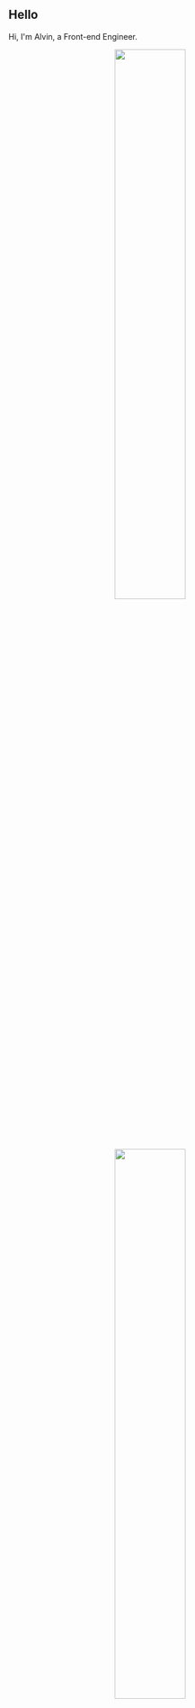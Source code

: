 ## Hello
Hi, I'm Alvin, a Front-end Engineer.

<p align="center">
  <img height="50%" width="auto" src ="https://github-readme-stats.vercel.app/api?username=achen718&show_icons=true&count_private=true&theme=dracula&hide_border=true&hide=issues,contribs&bg_color=00000000">
  <img height="50%" width="auto" src ="https://github-readme-stats.vercel.app/api/top-langs/?username=achen718&layout=compact&hide_border=true&theme=dracula&bg_color=00000000&langs_count=6&hide=jupyter%20notebook,tex,css,php&exclude_repo=Pacman-AI">

  <!--START_SECTION:waka-->

```txt
TypeScript   46 hrs 44 mins  ██████████████████████▓░░   90.96 %
Other        1 hr 16 mins    ▓░░░░░░░░░░░░░░░░░░░░░░░░   02.47 %
JSON         1 hr 13 mins    ▓░░░░░░░░░░░░░░░░░░░░░░░░   02.38 %
Bash         43 mins         ▒░░░░░░░░░░░░░░░░░░░░░░░░   01.41 %
CSS          35 mins         ▒░░░░░░░░░░░░░░░░░░░░░░░░   01.17 %
```

<!--END_SECTION:waka-->
  <br>
  <br>
</p>
